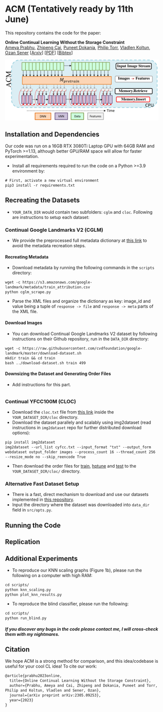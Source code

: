 # ACM (Tentatively ready by 11th June)

This repository contains the code for the paper:

**Online Continual Learning Without the Storage Constraint**  
[Ameya Prabhu](https://drimpossible.github.io), [Zhipeng Cai](https://zhipengcai.github.io/), [Puneet Dokania](https://puneetkdokania.github.io), [Philip Torr](https://www.robots.ox.ac.uk/~phst/), [Vladlen Koltun](https://vladlen.info/), [Ozan Sener](https://ozansener.net/)
[[Arxiv](https://arxiv.org/abs/2305.09253)]
[[PDF](https://drimpossible.github.io/documents/ACM.pdf)]
[[Bibtex](https://github.com/drimpossible/ACM/#citation)]

<p align="center">
  <img src="https://github.com/drimpossible/ACM/blob/main/Model.png" width="600" alt="Figure which describes our ACM model">
</p>

## Installation and Dependencies

Our code was run on a 16GB RTX 3080Ti Laptop GPU with 64GB RAM and PyTorch >=1.13, although better GPU/RAM space will allow for faster experimentation.

* Install all requirements required to run the code on a Python >=3.9 environment by:
 ```	
# First, activate a new virtual environment
pip3 install -r requirements.txt
 ```

## Recreating the Datasets

- `YOUR_DATA_DIR` would contain two subfolders: `cglm` and `cloc`. Following are instructions to setup each dataset:

### Continual Google Landmarks V2 (CGLM)

* We provide the preprocessed full metadata dictionary at [this link]() to avoid the metadata recreation steps.

#### Recreating Metadata

* Download metadata by running the following commands in the `scripts` directory:
```
wget -c https://s3.amazonaws.com/google-landmark/metadata/train_attribution.csv
python cglm_scrape.py
```
* Parse the XML files and organize the dictionary as key: image_id and value being a tuple of `response -> file` and `response -> meta` parts of the XML file. 

#### Download Images

* You can download Continual Google Landmarks V2 dataset by following instructions on their Github repository, run in the `DATA_DIR` directory:
```
wget -c https://raw.githubusercontent.com/cvdfoundation/google-landmark/master/download-dataset.sh
mkdir train && cd train
bash ../download-dataset.sh train 499
```

#### Downsizing the Dataset and Generating Order Files

* Add instructions for this part.
```

```

### Continual YFCC100M (CLOC)

* Download the `cloc.txt` file from [this link](https://www.robots.ox.ac.uk/~ameya/cloc.txt) inside the `YOUR_DATASET_DIR/cloc` directory.
* Download the dataset parallely and scalably using img2dataset (read instructions in `img2dataset` repo for further distributed download options):
```
pip install img2dataset
img2dataset --url_list cyfcc.txt --input_format "txt" --output_form webdataset output_folder images --process_count 16 --thread_count 256 --resize_mode no --skip_reencode True
```
* Then download the order files for [train](https://www.robots.ox.ac.uk/~ameya/cloc_train.txt), [hptune](https://www.robots.ox.ac.uk/~ameya/cloc_hptune.txt) and  [test](https://www.robots.ox.ac.uk/~ameya/cloc_test.txt) to the `YOUR_DATASET_DIR/cloc/` directory.

### Alternative Fast Dataset Setup

-  There is a fast, direct mechanism to download and use our datasets implemented in [this repository](https://github.com/hammoudhasan/CLDatasets).
-  Input the directory where the dataset was downloaded into `data_dir` field in `src/opts.py`.


## Running the Code

## Replication

## Additional Experiments

* To reproduce our KNN scaling graphs (Figure 1b), please run the following on a computer with high RAM:
```
cd scripts/
python knn_scaling.py
python plot_knn_results.py
```


* To reproduce the blind classifier, please run the following:
```
cd scripts/
python run_blind.py
```


##### If you discover any bugs in the code please contact me, I will cross-check them with my nightmares.

## Citation

We hope ACM is a strong method for comparison, and this idea/codebase is useful for your cool CL idea! To cite our work:

```
@article{prabhu2023online,
  title={Online Continual Learning Without the Storage Constraint},
  author={Prabhu, Ameya and Cai, Zhipeng and Dokania, Puneet and Torr, Philip and Koltun, Vladlen and Sener, Ozan},
  journal={arXiv preprint arXiv:2305.09253},
  year={2023}
}
```
